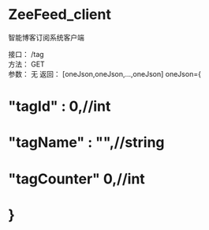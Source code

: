 # ZeeFeed_client
智能博客订阅系统客户端

接口： /tag  
方法： GET  
  参数： 无
  返回： [oneJson,oneJson,...,oneJson]
      oneJson={
#        "tagId" : 0,//int
#        "tagName" : "",//string
#        "tagCounter" 0,//int
#      }
